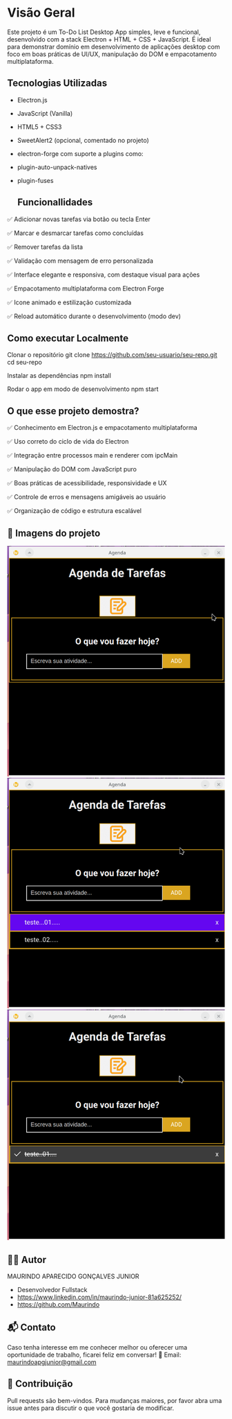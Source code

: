 # Visão Geral 

Este projeto é um To-Do List Desktop App simples, leve e funcional, desenvolvido com a stack Electron + HTML + CSS + JavaScript. É ideal para demonstrar domínio em desenvolvimento de aplicações desktop com foco em boas práticas de UI/UX, manipulação do DOM e empacotamento multiplataforma.

## Tecnologias Utilizadas
- Electron.js
- JavaScript (Vanilla)
- HTML5 + CSS3
- SweetAlert2 (opcional, comentado no projeto)
- electron-forge com suporte a plugins como:
- plugin-auto-unpack-natives
- plugin-fuses
  

  ## Funcionallidades

✅ Adicionar novas tarefas via botão ou tecla Enter

✅ Marcar e desmarcar tarefas como concluídas


✅ Remover tarefas da lista


✅ Validação com mensagem de erro personalizada


✅ Interface elegante e responsiva, com destaque visual para ações


✅ Empacotamento multiplataforma com Electron Forge


✅ Icone animado e estilização customizada

✅ Reload automático durante o desenvolvimento (modo dev)

## Como executar Localmente 

 Clonar o repositório
git clone https://github.com/seu-usuario/seu-repo.git
cd seu-repo

 Instalar as dependências
npm install

 Rodar o app em modo de desenvolvimento
npm start


## O que esse projeto demostra?

✅ Conhecimento em Electron.js e empacotamento multiplataforma

✅ Uso correto do ciclo de vida do Electron

✅ Integração entre processos main e renderer com ipcMain

✅ Manipulação do DOM com JavaScript puro

✅ Boas práticas de acessibilidade, responsividade e UX

✅ Controle de erros e mensagens amigáveis ao usuário

✅ Organização de código e estrutura escalável

## 📸 Imagens do projeto

<img src="/assets/img01.png">
<img src="/assets/img02.png">
<img src="/assets/img03.png">

## 👨‍💻 Autor

MAURINDO APARECIDO GONÇALVES JUNIOR
- Desenvolvedor Fullstack
- https://www.linkedin.com/in/maurindo-junior-81a625252/
- https://github.com/Maurindo
  
## 📬 Contato

Caso tenha interesse em me conhecer melhor ou oferecer uma oportunidade de trabalho, ficarei feliz em conversar!
📧 Email: maurindoapgjunior@gmail.com

## 🏁 Contribuição

Pull requests são bem-vindos. Para mudanças maiores, por favor abra uma issue antes para discutir o que você gostaria de modificar.

